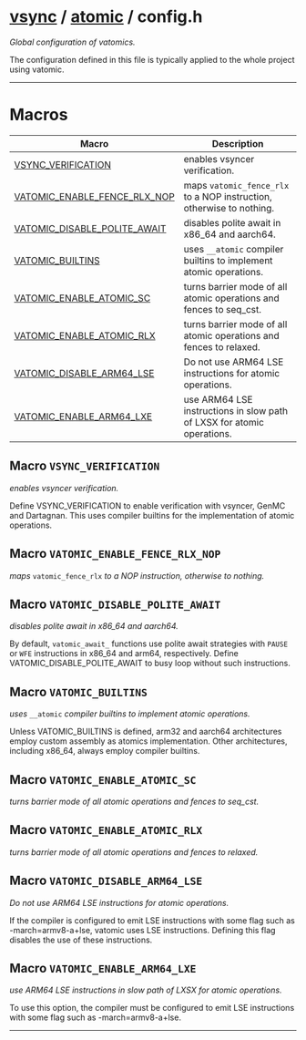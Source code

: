 #  [vsync](../README.md) / [atomic](README.md) / config.h
_Global configuration of vatomics._ 

The configuration defined in this file is typically applied to the whole project using vatomic. 

---
# Macros 

| Macro | Description |
|---|---|
| [VSYNC_VERIFICATION](config.h.md#macro-vsync_verification) | enables vsyncer verification.  |
| [VATOMIC_ENABLE_FENCE_RLX_NOP](config.h.md#macro-vatomic_enable_fence_rlx_nop) | maps `vatomic_fence_rlx` to a NOP instruction, otherwise to nothing.  |
| [VATOMIC_DISABLE_POLITE_AWAIT](config.h.md#macro-vatomic_disable_polite_await) | disables polite await in x86_64 and aarch64.  |
| [VATOMIC_BUILTINS](config.h.md#macro-vatomic_builtins) | uses `__atomic` compiler builtins to implement atomic operations.  |
| [VATOMIC_ENABLE_ATOMIC_SC](config.h.md#macro-vatomic_enable_atomic_sc) | turns barrier mode of all atomic operations and fences to seq_cst.  |
| [VATOMIC_ENABLE_ATOMIC_RLX](config.h.md#macro-vatomic_enable_atomic_rlx) | turns barrier mode of all atomic operations and fences to relaxed.  |
| [VATOMIC_DISABLE_ARM64_LSE](config.h.md#macro-vatomic_disable_arm64_lse) | Do not use ARM64 LSE instructions for atomic operations.  |
| [VATOMIC_ENABLE_ARM64_LXE](config.h.md#macro-vatomic_enable_arm64_lxe) | use ARM64 LSE instructions in slow path of LXSX for atomic operations.  |

##  Macro `VSYNC_VERIFICATION`

 
_enables vsyncer verification._ 


Define VSYNC_VERIFICATION to enable verification with vsyncer, GenMC and Dartagnan. This uses compiler builtins for the implementation of atomic operations. 


##  Macro `VATOMIC_ENABLE_FENCE_RLX_NOP`

 
_maps_ `vatomic_fence_rlx` _to a NOP instruction, otherwise to nothing._ 



##  Macro `VATOMIC_DISABLE_POLITE_AWAIT`

 
_disables polite await in x86_64 and aarch64._ 


By default, `vatomic_await_` functions use polite await strategies with `PAUSE` or `WFE` instructions in x86_64 and arm64, respectively. Define VATOMIC_DISABLE_POLITE_AWAIT to busy loop without such instructions. 


##  Macro `VATOMIC_BUILTINS`

 
_uses_ `__atomic` _compiler builtins to implement atomic operations._ 


Unless VATOMIC_BUILTINS is defined, arm32 and aarch64 architectures employ custom assembly as atomics implementation. Other architectures, including x86_64, always employ compiler builtins. 


##  Macro `VATOMIC_ENABLE_ATOMIC_SC`

 
_turns barrier mode of all atomic operations and fences to seq_cst._ 



##  Macro `VATOMIC_ENABLE_ATOMIC_RLX`

 
_turns barrier mode of all atomic operations and fences to relaxed._ 



##  Macro `VATOMIC_DISABLE_ARM64_LSE`

 
_Do not use ARM64 LSE instructions for atomic operations._ 


If the compiler is configured to emit LSE instructions with some flag such as -march=armv8-a+lse, vatomic uses LSE instructions. Defining this flag disables the use of these instructions. 


##  Macro `VATOMIC_ENABLE_ARM64_LXE`

 
_use ARM64 LSE instructions in slow path of LXSX for atomic operations._ 


To use this option, the compiler must be configured to emit LSE instructions with some flag such as -march=armv8-a+lse. 



---
